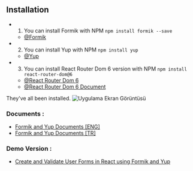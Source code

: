 ## Installation
* 1. You can install Formik with NPM
  `npm install formik --save`
  - [@Formik](https://formik.org/docs/overview)
  
* 2. You can install Yup with NPM
  `npm install yup`
  - [@Yup](https://www.npmjs.com/package/yup)
  
* 3. You can install React Router Dom 6 version with NPM
  `npm install react-router-dom@6`
  - [@React Router Dom 6](https://www.freecodecamp.org/news/how-to-use-react-router-version-6/)
  - [@React Router Dom 6 Document](https://reactrouter.com/en/main/start/overview)

They've all been installed.
![Uygulama Ekran Görüntüsü]("../src/images/image_1.JPG")

### Documents :
- [Formik and Yup Documents [ENG]](https://blog.shahednasser.com/how-to-create-and-validate-forms-in-react-using-formik-and-yup/)
- [Formik and Yup Documents [TR]](https://blog.shahednasser.com/how-to-create-and-validate-forms-in-react-using-formik-and-yup/)
### Demo Version :

- [Create and Validate User Forms in React using Formik and Yup](https://formik-form-app.vercel.app/)
